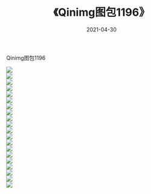 ﻿---
layout: post
title:  《Qinimg图包1196》
date:   2021-04-30
img: http://imgx.orgx.ga/Qinimg图包/Qinimg图包1196/000.jpg
categories: [美女, 清纯, 唯美]
---

Qinimg图包1196

 ![](http://imgx.orgx.ga/Qinimg图包/Qinimg图包1196/001.jpg) <br>![](http://imgx.orgx.ga/Qinimg图包/Qinimg图包1196/002.jpg) <br>![](http://imgx.orgx.ga/Qinimg图包/Qinimg图包1196/003.jpg) <br>![](http://imgx.orgx.ga/Qinimg图包/Qinimg图包1196/004.jpg) <br>![](http://imgx.orgx.ga/Qinimg图包/Qinimg图包1196/005.jpg) <br>![](http://imgx.orgx.ga/Qinimg图包/Qinimg图包1196/006.jpg) <br>![](http://imgx.orgx.ga/Qinimg图包/Qinimg图包1196/007.jpg) <br>![](http://imgx.orgx.ga/Qinimg图包/Qinimg图包1196/008.jpg) <br>![](http://imgx.orgx.ga/Qinimg图包/Qinimg图包1196/009.jpg) <br>![](http://imgx.orgx.ga/Qinimg图包/Qinimg图包1196/010.jpg) <br>![](http://imgx.orgx.ga/Qinimg图包/Qinimg图包1196/011.jpg) <br>![](http://imgx.orgx.ga/Qinimg图包/Qinimg图包1196/012.jpg) <br>![](http://imgx.orgx.ga/Qinimg图包/Qinimg图包1196/013.jpg) <br>![](http://imgx.orgx.ga/Qinimg图包/Qinimg图包1196/014.jpg) <br>![](http://imgx.orgx.ga/Qinimg图包/Qinimg图包1196/015.jpg) <br>![](http://imgx.orgx.ga/Qinimg图包/Qinimg图包1196/016.jpg) <br>![](http://imgx.orgx.ga/Qinimg图包/Qinimg图包1196/017.jpg) <br>![](http://imgx.orgx.ga/Qinimg图包/Qinimg图包1196/018.jpg) <br>![](http://imgx.orgx.ga/Qinimg图包/Qinimg图包1196/019.jpg) <br>![](http://imgx.orgx.ga/Qinimg图包/Qinimg图包1196/020.jpg) <br>